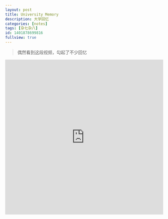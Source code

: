 ```yaml
---
layout: post
title: University Memory
description: 大学回忆
categories: [notes]
tags: [杂七杂八]
id: 1401878699816
fullview: true
---
```


> 偶然看到这段视频，勾起了不少回忆


<iframe height="498" width="510" src="http://player.youku.com/embed/XMjI3OTE3Njky" frameborder='0' allowfullscreen></iframe>